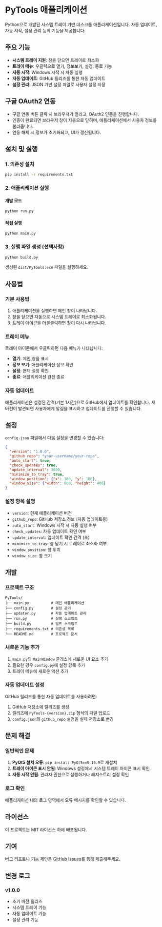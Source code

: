 # PyTools 애플리케이션

Python으로 개발된 시스템 트레이 기반 데스크톱 애플리케이션입니다. 자동 업데이트, 자동 시작, 설정 관리 등의 기능을 제공합니다.

## 주요 기능

- **시스템 트레이 지원**: 창을 닫으면 트레이로 최소화
- **트레이 메뉴**: 우클릭으로 열기, 정보보기, 설정, 종료 기능
- **자동 시작**: Windows 시작 시 자동 실행
- **자동 업데이트**: GitHub 릴리즈를 통한 자동 업데이트
- **설정 관리**: JSON 기반 설정 파일로 사용자 설정 저장

## 구글 OAuth2 연동

- 구글 연동 버튼 클릭 시 브라우저가 열리고, OAuth2 인증을 진행합니다.
- 인증이 완료되면 브라우저 창이 자동으로 닫히며, 애플리케이션에서 사용자 정보를 불러옵니다.
- 연동 해제 시 정보가 초기화되고, UI가 갱신됩니다.

## 설치 및 실행

### 1. 의존성 설치

```bash
pip install -r requirements.txt
```

### 2. 애플리케이션 실행

#### 개발 모드
```bash
python run.py
```

#### 직접 실행
```bash
python main.py
```

### 3. 실행 파일 생성 (선택사항)

```bash
python build.py
```

생성된 `dist/PyTools.exe` 파일을 실행하세요.

## 사용법

### 기본 사용법

1. 애플리케이션을 실행하면 메인 창이 나타납니다.
2. 창을 닫으면 자동으로 시스템 트레이로 최소화됩니다.
3. 트레이 아이콘을 더블클릭하면 창이 다시 나타납니다.

### 트레이 메뉴

트레이 아이콘에서 우클릭하면 다음 메뉴가 나타납니다:

- **열기**: 메인 창을 표시
- **정보 보기**: 애플리케이션 정보 확인
- **설정**: 현재 설정 확인
- **종료**: 애플리케이션 완전 종료

### 자동 업데이트

애플리케이션은 설정된 간격(기본 1시간)으로 GitHub에서 업데이트를 확인합니다. 새 버전이 발견되면 사용자에게 알림을 표시하고 업데이트를 진행할 수 있습니다.

## 설정

`config.json` 파일에서 다음 설정을 변경할 수 있습니다:

```json
{
  "version": "1.0.0",
  "github_repo": "your-username/your-repo",
  "auto_start": true,
  "check_updates": true,
  "update_interval": 3600,
  "minimize_to_tray": true,
  "window_position": {"x": 100, "y": 100},
  "window_size": {"width": 600, "height": 400}
}
```

### 설정 항목 설명

- `version`: 현재 애플리케이션 버전
- `github_repo`: GitHub 저장소 정보 (자동 업데이트용)
- `auto_start`: Windows 시작 시 자동 실행 여부
- `check_updates`: 자동 업데이트 확인 여부
- `update_interval`: 업데이트 확인 간격 (초)
- `minimize_to_tray`: 창 닫기 시 트레이로 최소화 여부
- `window_position`: 창 위치
- `window_size`: 창 크기

## 개발

### 프로젝트 구조

```
PyTools/
├── main.py          # 메인 애플리케이션
├── config.py        # 설정 관리
├── updater.py       # 자동 업데이트 관리
├── run.py           # 실행 스크립트
├── build.py         # 빌드 스크립트
├── requirements.txt # 의존성 목록
└── README.md        # 프로젝트 문서
```

### 새로운 기능 추가

1. `main.py`의 `MainWindow` 클래스에 새로운 UI 요소 추가
2. 필요한 경우 `config.py`에 설정 항목 추가
3. 트레이 메뉴에 새로운 액션 추가

### 자동 업데이트 설정

GitHub 릴리즈를 통한 자동 업데이트를 사용하려면:

1. GitHub 저장소에 릴리즈를 생성
2. 릴리즈에 `PyTools-{version}.zip` 형식의 파일 업로드
3. `config.json`의 `github_repo` 설정을 실제 저장소로 변경

## 문제 해결

### 일반적인 문제

1. **PyQt5 설치 오류**: `pip install PyQt5==5.15.9`로 재설치
2. **트레이 아이콘 표시 안됨**: Windows 설정에서 시스템 트레이 아이콘 표시 확인
3. **자동 시작 안됨**: 관리자 권한으로 실행하거나 레지스트리 설정 확인

### 로그 확인

애플리케이션 내의 로그 영역에서 오류 메시지를 확인할 수 있습니다.

## 라이선스

이 프로젝트는 MIT 라이선스 하에 배포됩니다.

## 기여

버그 리포트나 기능 제안은 GitHub Issues를 통해 제출해주세요.

## 변경 로그

### v1.0.0
- 초기 버전 릴리즈
- 시스템 트레이 기능
- 자동 업데이트 기능
- 설정 관리 기능
